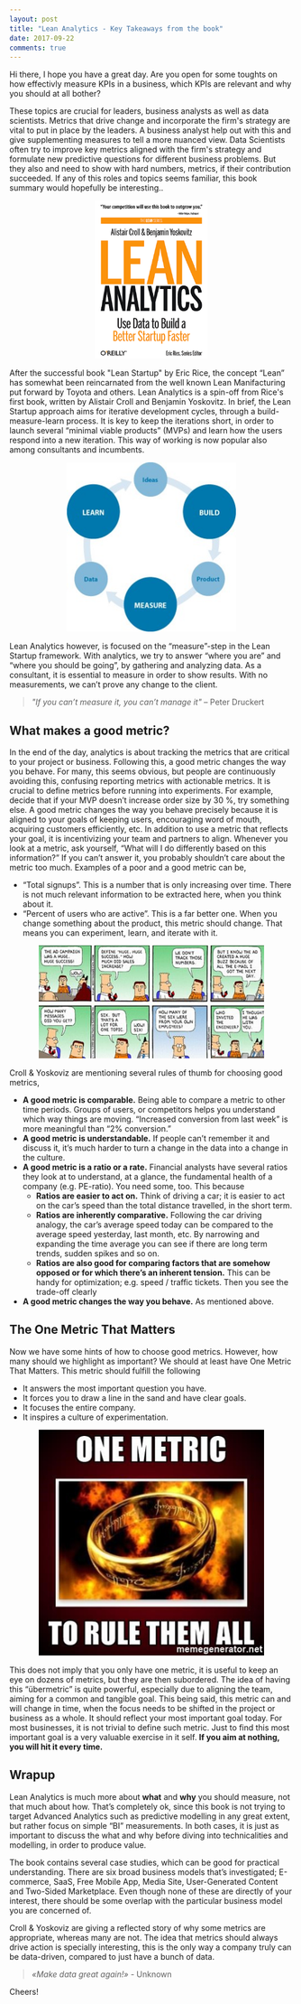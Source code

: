 ```yaml
---
layout: post
title: "Lean Analytics - Key Takeaways from the book"
date: 2017-09-22
comments: true
---
```




Hi there, I hope you have a great day. Are you open for some toughts on how effectivly measure KPIs in a business, which KPIs are relevant and why you should at all bother? 

These topics are crucial for leaders, business analysts as well as data scientists. Metrics that drive change and incorporate the firm's strategy are vital to put in place by the leaders. A business analyst help out with this and give supplementing measures to tell a more nuanced view. Data Scientists often try to improve key metrics aligned with the firm's strategy and formulate new predictive questions for different business problems. But they also and need to show with hard numbers, metrics, if their contribution succeeded. If any of this roles and topics seems familiar, this book summary would hopefully be interesting..  

<p align="center">
  <img width="200" height="280" src="/figs/lean-analytics/book-cover-full_2.png">
</p>


After the successful book "Lean Startup" by Eric Rice, the concept “Lean” has somewhat been reincarnated from the well known Lean Manifacturing put forward by Toyota and others. Lean Analytics is a spin-off from Rice's first book, written by Alistair Croll and Benjamin Yoskovitz. In brief, the Lean Startup approach aims for iterative development cycles, through a build-measure-learn process. It is key to keep the iterations short, in order to launch several “minimal viable products” (MVPs) and 
learn how the users respond into a new iteration. This way of working is now popular also among consultants and incumbents. 


<p align="center">
  <img width="300" height="300" src="/figs/lean-analytics/lean_circle.jpg">
</p>


Lean Analytics however, is focused on the “measure”-step in the Lean Startup framework. With analytics, 
we try to answer “where you are” and “where you should be going”, by gathering and analyzing data. 
As a consultant, it is essential to measure in order to show results. With no measurements, we can’t prove any change to the client.


 > *"If you can’t measure it, you can’t manage it"* – Peter Druckert

## What makes a good metric? 

In the end of the day, analytics is about tracking the metrics that are critical to your project or business. Following this, a good metric changes the way you behave. For many, this seems obvious, but people are continuously avoiding this, confusing reporting metrics with actionable metrics. 
It is crucial to define metrics before running into experiments. For example, decide that if your MVP doesn’t increase order size by 30 %, try something else. A good metric changes the way you behave precisely because it is aligned to your goals of keeping users, encouraging word of mouth, acquiring customers efficiently, etc. 
In addition to use a metric that reflects your goal, it is incentivizing your team and partners to align. Whenever you look at a metric, ask yourself, “What will I do differently based on this information?” If you can’t answer it, you probably shouldn’t care about the metric too much. Examples of a poor and a good metric can be,
* “Total signups”. This is a number that is only increasing over time. There is not much relevant information to be extracted here, when you think about it.
* “Percent of users who are active”. This is a far better one. When you change something about the product, this metric should change. That means you can experiment, learn, and iterate with it. 

<p align="center">
  <img width="400" height="200" src="/figs/lean-analytics/dilbert_campaign.jpg">
</p>


Croll & Yoskoviz are mentioning several rules of thumb for choosing good metrics,

* **A good metric is comparable.** Being able to compare a metric to other time periods. Groups of users, or competitors helps you understand which way things are moving. “Increased conversion from last week” is more meaningful than “2% conversion.” 
* **A good metric is understandable.** If people can’t remember it and discuss it, it’s much harder to turn a change in the data into a change in the culture. 
* **A good metric is a ratio or a rate.** Financial analysts have several ratios they look at to understand, at a glance, the fundamental health of a company (e.g. PE-ratio). You need some, too. This because
  * **Ratios are easier to act on.** Think of driving a car; it is easier to act on the car’s speed than the total distance travelled, in the short term. 
  * **Ratios are inherently comparative.** Following the car driving analogy, the car’s average speed today can be compared to the average speed yesterday, last month, etc. By narrowing and expanding the time average you can see if there are long term trends, sudden spikes and so on.
  * **Ratios are also good for comparing factors that are somehow opposed or for which there’s an inherent tension.** This can be handy for optimization; e.g. speed / traffic tickets. Then you see the trade-off clearly
* **A good metric changes the way you behave.** As mentioned above.


## The One Metric That Matters

Now we have some hints of how to choose good metrics. However, how many should we highlight as important? We should at least have One Metric That Matters. This metric should fulfill the following

* It answers the most important question you have. 
* It forces you to draw a line in the sand and have clear goals.
* It focuses the entire company.
* It inspires a culture of experimentation.


<p align="center">
  <img width="400" height="400" src="/figs/lean-analytics/onemetric.jpg">
</p>

This does not imply that you only have one metric, it is useful to keep an eye on dozens of metrics, but they are then subordered. The idea of having this “übermetric” is quite powerful, especially due to aligning the team, aiming for a common and tangible goal. This being said, this metric can and will change in time, when the focus needs to be shifted in the project or business as a whole. It should reflect your most important goal today. For most businesses, it is not trivial to define such metric. Just to find this most important goal is a very valuable exercise in it self. **If you aim at nothing, you will hit it every time.**



## Wrapup

Lean Analytics is much more about **what** and **why** you should measure, not that much about how. That’s completely ok, since this book is not trying to target Advanced Analytics such as predictive modelling in any great extent, but rather focus on simple “BI” measurements. In both cases, it is just as important to discuss the what and why before diving into technicalities and modelling, in order to produce value.

The book contains several case studies, which can be good for practical understanding. There are six broad business models that’s investigated; E-commerce, SaaS, Free Mobile App, Media Site, User-Generated Content and Two-Sided Marketplace. Even though none of these are directly of your interest, there should be some overlap with the particular business model you are concerned of.

Croll & Yoskoviz are giving a reflected story of why some metrics are appropriate, whereas many are not. The idea that metrics should always drive action is specially interesting, this is the only way a company truly can be data-driven, compared to just have a bunch of data. 

> *«Make data great again!»* - Unknown



Cheers!













